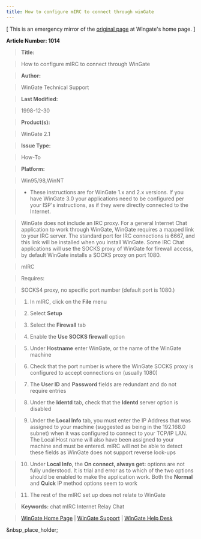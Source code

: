 ```yaml
---
title: How to configure mIRC to connect through winGate
---
```


[ This is an emergency mirror of the [original
page](http://kb.deerfield.com/search/viewarticle.cfm?a=1014) at Wingate's home
page. ]

**Article Number: 1014**

> **Title:**

> How to configure mIRC to connect through WinGate

>

> **Author:**

> WinGate Technical Support

>

> **Last Modified:**

> 1998-12-30

>

> **Product(s):**

> WinGate 2.1

>

> **Issue Type:**

> How-To

>

> **Platform:**

> Win95/98,WinNT

>

> * These instructions are for WinGate 1.x and 2.x versions. If you have
WinGate 3.0 your applications need to be configured per your ISP's
instructions, as if they were directly connected to the Internet.

>

> WinGate does not include an IRC proxy. For a general Internet Chat
application to work through WinGate, WinGate requires a mapped link to your
IRC server. The standard port for IRC connections is 6667, and this link will
be installed when you install WinGate. Some IRC Chat applications will use the
SOCKS proxy of WinGate for firewall access, by default WinGate installs a
SOCKS proxy on port 1080.

>

> mIRC

>

> Requires:

>

> SOCKS4 proxy, no specific port number (default port is 1080.)

>

> 1. In mIRC, click on the **File** menu

>

> 2. Select **Setup**

>

> 3. Select the **Firewall** tab

>

> 4. Enable the **Use SOCKS firewall** option

>

> 5. Under **Hostname** enter WinGate, or the name of the WinGate machine

>

> 6. Check that the port number is where the WinGate SOCKS proxy is configured
to accept connections on (usually 1080)

>

> 7. The **User ID** and **Password** fields are redundant and do not require
entries

>

> 8. Under the **Identd** tab, check that the **Identd** server option is
disabled

>

> 9. Under the **Local Info** tab, you must enter the IP Address that was
assigned to your machine (suggested as being in the 192.168.0 subnet) when it
was configured to connect to your TCP/IP LAN. The Local Host name will also
have been assigned to your machine and must be entered. mIRC will not be able
to detect these fields as WinGate does not support reverse look-ups

>

> 10. Under **Local Info**, the **On connect, always get:** options are not
fully understood. It is trial and error as to which of the two options should
be enabled to make the application work. Both the **Normal** and **Quick** IP
method options seem to work

>

> 11. The rest of the mIRC set up does not relate to WinGate

>

> **Keywords:** chat mIRC Internet Relay Chat

>

> [WinGate Home Page](http://www.wingate.net) | [WinGate
Support](http://www.wingate.net/support.htm) | [WinGate Help
Desk](http://www.wingate.net/help.htm)

&nbsp_place_holder;
